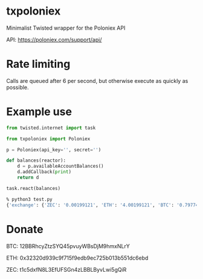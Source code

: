# txpoloniex
Minimalist Twisted wrapper for the Poloniex API

API: https://poloniex.com/support/api/

# Rate limiting

Calls are queued after 6 per second, but otherwise execute as quickly as possible.

# Example use
```python
from twisted.internet import task

from txpoloniex import Poloniex

p = Poloniex(api_key='', secret='')

def balances(reactor):
    d = p.availableAccountBalances()
    d.addCallback(print)
    return d

task.react(balances)
```

```bash
% python3 test.py
{'exchange': {'ZEC': '0.00199121', 'ETH': '4.00199121', 'BTC': '0.79774165'}}
```

# Donate

BTC: 12BBRhcyZtzSYQ45pvuyWBsDjM9hmxNLrY

ETH: 0x32320d939c9f715f9edb9ec725b013b551dc6ebd

ZEC: t1c5dxfN8L3EfUFSGn4zLBBLByvLwi5gQiR
